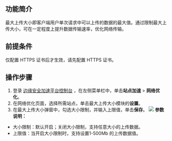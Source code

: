 ## 功能简介
最大上传大小即客户端用户单次请求中可以上传的数据的最大值。通过限制最大上传大小，可在一定程度上提升数据传输速率，优化网络传输。


## 前提条件
仅配置 HTTPS 证书后才生效，请先配置 HTTPS 证书。


## 操作步骤
1. 登录 [边缘安全加速平台控制台](https://console.cloud.tencent.com/teo) ，在左侧菜单栏中，单击**站点加速** > **网络优化**。
2. 在网络优化页面，选择所需站点，单击最大上传大小模块的**设置**。
3. 在最大上传大小弹窗中，勾选大小限制，并输入上限值，单击**保存**。
![](https://qcloudimg.tencent-cloud.cn/raw/497efb60e897cab5794997e52680c7e4.png)
**参数说明：**
 - 大小限制：默认开启；关闭大小限制，支持任意大小的上传数据。
 - 上限值：当开启大小限制时，支持设置1-500Mb 的上传数据值。
